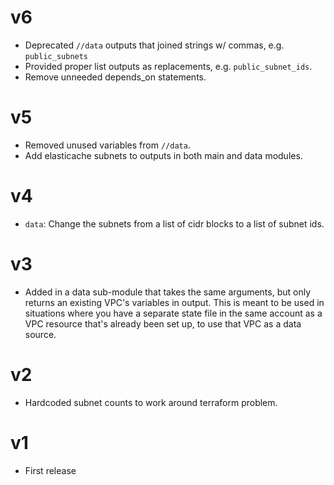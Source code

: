 # v6

* Deprecated `//data` outputs that joined strings w/ commas, e.g. `public_subnets`
* Provided proper list outputs as replacements, e.g. `public_subnet_ids`.  
* Remove unneeded depends_on statements.

# v5

* Removed unused variables from `//data`.
* Add elasticache subnets to outputs in both main and data modules.

# v4

* `data`: Change the subnets from a list of cidr blocks to a list of subnet ids.

# v3

* Added in a data sub-module that takes the same arguments, but only returns an
  existing VPC's variables in output.  This is meant to be used in situations
  where you have a separate state file in the same account as a VPC resource
  that's already been set up, to use that VPC as a data source.

# v2

* Hardcoded subnet counts to work around terraform problem.

# v1

* First release
